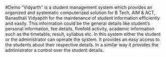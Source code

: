 #Demo
“Vidyarth” is a student management system which provides an organized and systematic computerized solution for B Tech, AIM & ACT, Banasthali Vidyapith for the maintenance of student information efficiently and easily. This information could be the general details like student’s personal information, fee details, fivefold activity, academic information such as the timetable, result, syllabus etc. In this system either the student or the administrator can operate the system. It provides an easy access to the students about their respective details. In a similar way it provides the administrator a control over the student details.  
